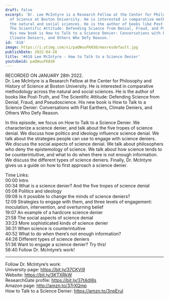 ```yaml
---
draft: false
excerpt: 'Dr. Lee McIntyre is a Research Fellow at the Center for Philosophy and History
  of Science at Boston University. He is interested in comparative methodology across
  the natural and social sciences. He is the author of books like Post-Truth, and
  The Scientific Attitude: Defending Science from Denial, Fraud, and Pseudoscience.
  His new book is How to Talk to a Science Denier: Conversations with Flat Earthers,
  Climate Deniers, and Others Who Defy Reason.'
id: '618'
image: https://i.ytimg.com/vi/paQWuuFKAS0/maxresdefault.jpg
publishDate: 2022-04-28
title: '#618 Lee McIntyre - How to Talk to a Science Denier'
youtubeid: paQWuuFKAS0
---
```

RECORDED ON JANUARY 28th 2022.  
Dr. Lee McIntyre is a Research Fellow at the Center for Philosophy and History of Science at Boston University. He is interested in comparative methodology across the natural and social sciences. He is the author of books like Post-Truth, and The Scientific Attitude: Defending Science from Denial, Fraud, and Pseudoscience. His new book is How to Talk to a Science Denier: Conversations with Flat Earthers, Climate Deniers, and Others Who Defy Reason.

In this episode, we focus on How to Talk to a Science Denier. We characterize a science denier, and talk about the five tropes of science denial. We discuss how politics and ideology influence science denial. We talk about the strategies people can use to engage with science deniers. We discuss the social aspects of science denial. We talk about philosophers who deny the epistemology of science. We talk about how science tends to be counterintuitive, and what to do when there is not enough information. We discuss the different types of science deniers. Finally, Dr. McIntyre gives us a guide on how to first approach a science denier.

Time Links:  
00:00 Intro  
00:34  What is a science denier? And the five tropes of science denial  
05:08  Politics and ideology  
09:08  Is it possible to change the minds of science deniers?  
12:09  Strategies to engage with them, and three levels of engagement: inoculation, intervention, and overturning belief  
19:07  An example of a hardcore science denier  
21:58  The social aspects of science denial  
33:23  More sophisticated kinds of science denier  
36:31  When science is counterintuitive  
40:52  What to do when there’s not enough information?  
44:26  Different types of science deniers  
51:36  Want to engage a science denier? Try this!  
56:40  Follow Dr. McIntyre’s work!

---

Follow Dr. McIntyre’s work:  
University page: https://bit.ly/37CKVi9  
Website: https://bit.ly/3KTXRkW  
ResearchGate profile: https://bit.ly/37t4dWs  
Amazon page: http://amzn.to/37rXQmp  
How to Talk to a Science Denier: https://amzn.to/3npErul
